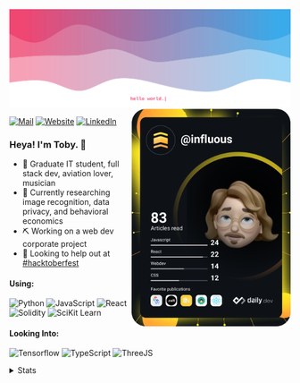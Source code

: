 <img src="https://github.com/influous/influous/blob/main/header.svg" />

<img align="right" width="285" src="https://github.com/influous/influous/blob/main/devcard.svg">

[![Mail](https://img.shields.io/badge/Mail-black?style=flat&logo=maildotru&labelColor=black)](mailto:influous@mailbox.org) [![Website](https://img.shields.io/badge/Website-black?style=flat&logo=metrodeparis&labelColor=black)](https://github.com/influous) [![LinkedIn](https://img.shields.io/badge/LinkedIn-black?style=flat&logo=linkedin&labelColor=black)](https://linkedin.com/in/tobias-weber-1002) 

### Heya! I'm Toby. 👋

- 👾 Graduate IT student, full stack dev, aviation lover, musician
- 📓 Currently researching image recognition, data privacy, and behavioral economics
- ⛏ Working on a web dev corporate project
- 🌱 Looking to help out at [#hacktoberfest](https://github.com/topics/hacktoberfest)

#### Using:
![Python](https://img.shields.io/badge/Python-434CB9?style=for-the-badge&logo=python&logoColor=white) ![JavaScript](https://img.shields.io/badge/JavaScript-6541A3?style=for-the-badge&logo=javascript&logoColor=white) ![React](https://img.shields.io/badge/React-86368E?style=for-the-badge&logo=react&logoColor=white) ![Solidity](https://img.shields.io/badge/Solidity-A82B78?style=for-the-badge&logo=solidity&logoColor=white) ![SciKit Learn](https://img.shields.io/badge/scikit_learn-C91F62?style=for-the-badge&logo=scikit-learn&logoColor=white)

#### Looking Into:
![Tensorflow](https://img.shields.io/badge/TensorFlow-434CB9?style=for-the-badge&logo=tensorflow&logoColor=white) ![TypeScript](https://img.shields.io/badge/TypeScript-6541A3?style=for-the-badge&logo=typescript&logoColor=white) ![ThreeJS](https://img.shields.io/badge/ThreeJs-86368E?style=for-the-badge&logo=three.js&logoColor=white)

<details>
  <summary>Stats</summary>
  <img width="460" height="300" src="https://github-readme-stats.vercel.app/api?username=influous&theme=radical&show_icons=true&text_color=fff">
